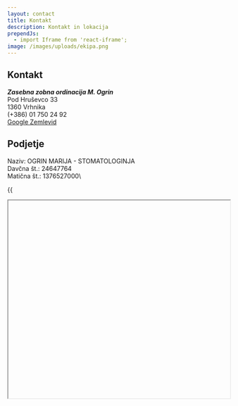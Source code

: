 ```yaml
---
layout: contact
title: Kontakt
description: Kontakt in lokacija
prependJs:
  - import Iframe from 'react-iframe';
image: /images/uploads/ekipa.png
---
```


## Kontakt

**_Zasebna zobna ordinacija M. Ogrin_**\
Pod Hruševco 33\
1360 Vrhnika\
(+386) 01 750 24 92\
[Google Zemlevid](https://goo.gl/maps/pwjRHLC66mt)

## Podjetje

Naziv: OGRIN MARIJA - STOMATOLOGINJA\
Davčna št.: 24647764\
Matična št.: 1376527000\

{{

<Iframe
    url="https://www.google.com/maps/embed?pb=!1m18!1m12!1m3!1d2772.894927191104!2d14.292864115730541!3d45.97335810734495!2m3!1f0!2f0!3f0!3m2!1i1024!2i768!4f13.1!3m3!1m2!1s0x477ad6f20dcfe2a7%3A0x9f5deae3a36a3bd9!2sPod+Hru%C5%A1evco+33%2C+1360+Vrhnika!5e0!3m2!1sen!2ssi!4v1528830170514"
    width="100%"
    height="450px"
    id="myId"
    className="myClassname"
    display="initial"
    position="relative"
    allowFullScreen
/>

}}
